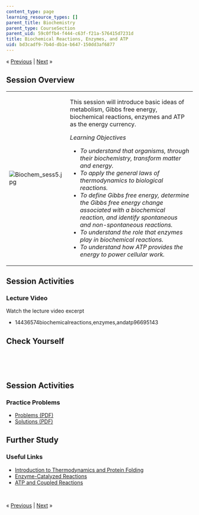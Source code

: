 ```yaml
---
content_type: page
learning_resource_types: []
parent_title: Biochemistry
parent_type: CourseSection
parent_uid: 59c0ffb4-f444-c63f-f21a-576415d7231d
title: Biochemical Reactions, Enzymes, and ATP
uid: bd3cadf9-7b4d-db1e-b647-150dd3af6877
---
```

<p class="sc_nav">&laquo; <a href="./resolveuid/480f15d7bdab9947028ac0770af7091e" class="sc_prev">Previous</a> | <a href="./resolveuid/3998b78c9a613c82442fd3aae9f91274" class="sc_next">Next</a> &raquo;</p> <h2 class="subhead">Session Overview</h2> <table class="sc_overview">     <tbody>         <tr>             <td><img src="./resolveuid/70caf43fcd2bff00c34a24acf12891b7" alt="Biochem_sess5.jpg" /></td>             <td><p>This session will introduce basic ideas of metabolism, Gibbs free energy, biochemical reactions, enzymes and ATP as the energy currency.</p>             <p><em>Learning Objectives</em></p>             <ul class="arrow">                 <li><em>To understand that organisms, through their biochemistry, transform matter and energy.</em></li>                 <li><em>To apply the general laws of thermodynamics to biological reactions.</em></li>                 <li><em>To define Gibbs free energy, determine the Gibbs free energy change associated with a biochemical reaction, and identify spontaneous and non-spontaneous reactions.</em></li>                 <li><em>To understand the role that enzymes play in biochemical reactions.</em></li>                 <li><em>To understand how ATP provides the energy to power cellular work.</em></li>             </ul></td>         </tr>     </tbody> </table> <h2 class="subhead">Session Activities</h2> <h3 class="subsubhead">Lecture Video</h3> <p>Watch the lecture video excerpt</p> <ul class="arrow">     <li>14436574biochemicalreactions,enzymes,andatp96695143</li> </ul> <h2 class="subhead">Check Yourself</h2> <div id="quizArea">&nbsp;</div> <script type="text/javascript" src="/scripts/jquery-1.3.2.min.js"></script> <script type="text/javascript" src="/scripts/jQuizMe-uncompressed.js"></script> <script type="text/javascript">
// There was an extra comma at the end of multiList array.
$( function($){
	var quizMulti = {
    multiList: [
	{
        ques: "If the &#916;G of a reaction is negative, which of the following is a true statement?",
        ans: "All of these options.",
        ansSel: ["Energy is released in this reaction.", "The reaction is exergonic.", "The reaction is spontaneous.", "None of these options."],
        ansInfo: ""
    },
	{
        ques: "Choose an ending that makes the following statement true. “In an enzyme catalyzed reaction…”",
        ans: "the activation energy is decreased.",
        ansSel: ["energy is always released", "the equilibrium constant is changed.", "the difference in Gibbs free energy between products and reactants is lowered."],
        ansInfo: ""
    },
	{
        ques: 'Which of the following statements is true with respect to ATP?<ol type="a"<li>ATP is commonly used in coupled reactions</li><li>The hydrolysis of ATP is an endergonic reaction</li><li>The hydrolysis of ATP produces inorganic phosphate and ATP.</li><li>ATP is used as an energy source and a building block in RNA.</li><li>ATP can donate a phosphate group that becomes covalently linked to a protein.</li></ol>',
        ans: "a, c, d, e",
        ansSel: ["a, b, c, d", "all of these options", "b, c, d"],
        ansInfo: ""
    }]
	};
	var options = {
		allRandom: false,
		Random: false,
		help: "",
		showHTML: false,
		animationType: 0,
		showWrongAns: true,
		title: "Concept test 1",	 
};
$("#quizArea").jQuizMe(quizMulti, options);
});
</script> <p>&nbsp;</p> <h2 class="subhead">Session Activities</h2> <h3 class="subsubhead">Practice Problems</h3> <ul class="arrow">     <li><a href="./resolveuid/a61124da1927b71dc73326804a802b39">Problems (PDF)</a></li>     <li><a href="./resolveuid/653bf5bdea8911e0e42e998999d13cb9">Solutions (PDF)</a></li> </ul> <h2 class="subhead">Further Study</h2> <h3 class="subsubhead">Useful Links</h3> <ul class="arrow">     <li><a href="http://www.youtube.com/watch?v=Qq4T7-UrIvE&amp;list=UUzL5_XrNsQAbEKPv-EBSnSg&amp;index=8&amp;feature=plcp">Introduction to Thermodynamics and Protein Folding</a></li>     <li><a href="http://www.youtube.com/watch?v=kSiFdzITPI0&amp;list=UUzL5_XrNsQAbEKPv-EBSnSg&amp;index=7&amp;feature=plcp">Enzyme-Catalyzed Reactions</a></li>     <li><a href="http://www.youtube.com/watch?v=4O6DFv2p5js&amp;list=UUzL5_XrNsQAbEKPv-EBSnSg&amp;index=6&amp;feature=plcp">ATP and Coupled Reactions</a></li>      </ul> <p>&nbsp;</p> <p class="sc_nav_bottom">&laquo; <a href="./resolveuid/480f15d7bdab9947028ac0770af7091e" class="sc_prev">Previous</a> | <a href="./resolveuid/3998b78c9a613c82442fd3aae9f91274" class="sc_next">Next</a> &raquo;</p>